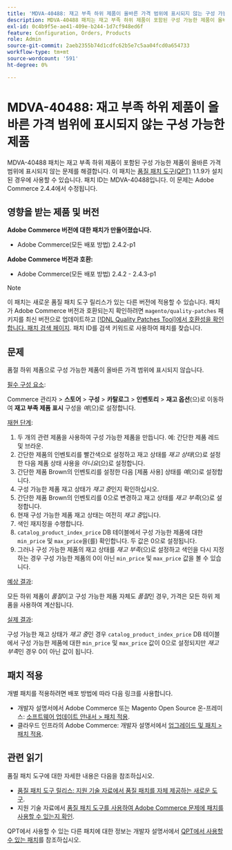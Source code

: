 ```yaml
---
title: 'MDVA-40488: 재고 부족 하위 제품이 올바른 가격 범위에 표시되지 않는 구성 가능한 제품'
description: MDVA-40488 패치는 재고 부족 하위 제품이 포함된 구성 가능한 제품이 올바른 가격 범위에 표시되지 않는 문제를 해결합니다. 이 패치는 [Quality Patches Tool (QPT)](/help/announcements/adobe-commerce-announcements/magento-quality-patches-released-new-tool-to-self-serve-quality-patches.md) 1.1.9가 설치된 경우 사용할 수 있습니다. 패치 ID는 MDVA-40488입니다. 이 문제는 Adobe Commerce 2.4.4에서 수정됩니다.
exl-id: 0c4b9f5e-ae41-409e-b244-1d7cf948ed6f
feature: Configuration, Orders, Products
role: Admin
source-git-commit: 2aeb2355b74d1cdfc62b5e7c5aa04fcd0a654733
workflow-type: tm+mt
source-wordcount: '591'
ht-degree: 0%

---
```


# MDVA-40488: 재고 부족 하위 제품이 올바른 가격 범위에 표시되지 않는 구성 가능한 제품

MDVA-40488 패치는 재고 부족 하위 제품이 포함된 구성 가능한 제품이 올바른 가격 범위에 표시되지 않는 문제를 해결합니다. 이 패치는 [품질 패치 도구(QPT)](/help/announcements/adobe-commerce-announcements/magento-quality-patches-released-new-tool-to-self-serve-quality-patches.md) 1.1.9가 설치된 경우에 사용할 수 있습니다. 패치 ID는 MDVA-40488입니다. 이 문제는 Adobe Commerce 2.4.4에서 수정됩니다.

## 영향을 받는 제품 및 버전

**Adobe Commerce 버전에 대한 패치가 만들어졌습니다.**

* Adobe Commerce(모든 배포 방법) 2.4.2-p1

**Adobe Commerce 버전과 호환:**

* Adobe Commerce(모든 배포 방법) 2.4.2 - 2.4.3-p1

>[!NOTE]
>
>이 패치는 새로운 품질 패치 도구 릴리스가 있는 다른 버전에 적용할 수 있습니다. 패치가 Adobe Commerce 버전과 호환되는지 확인하려면 `magento/quality-patches` 패키지를 최신 버전으로 업데이트하고 [[!DNL Quality Patches Tool]에서 호환성을 확인합니다. 패치 검색 페이지](https://experienceleague.adobe.com/tools/commerce-quality-patches/index.html?lang=ko). 패치 ID를 검색 키워드로 사용하여 패치를 찾습니다.

## 문제

품절 하위 제품으로 구성 가능한 제품이 올바른 가격 범위에 표시되지 않습니다.

<u>필수 구성 요소</u>:

Commerce 관리자 > **스토어** > **구성** > **카탈로그** > **인벤토리** > **재고 옵션**(으)로 이동하여 **재고 부족 제품 표시** 구성을 *예*(으)로 설정합니다.

<u>재현 단계</u>:

1. 두 개의 관련 제품을 사용하여 구성 가능한 제품을 만듭니다. 예: 간단한 제품 레드 및 브라운.
1. 간단한 제품의 인벤토리를 빨간색으로 설정하고 재고 상태를 *재고 상태*(으)로 설정한 다음 제품 상태 사용을 *아니요*(으)로 설정합니다.
1. 간단한 제품 Brown의 인벤토리를 설정한 다음 [제품 사용] 상태를 *예*(으)로 설정합니다.
1. 구성 가능한 제품 재고 상태가 *재고 중*&#x200B;인지 확인하십시오.
1. 간단한 제품 Brown의 인벤토리를 0으로 변경하고 재고 상태를 *재고 부족*(으)로 설정합니다.
1. 현재 구성 가능한 제품 재고 상태는 여전히 *재고 중*&#x200B;입니다.
1. 색인 재지정을 수행합니다.
1. `catalog_product_index_price` DB 테이블에서 구성 가능한 제품에 대한 `min_price` 및 `max_price`을(를) 확인합니다. 두 값은 0으로 설정됩니다.
1. 그러나 구성 가능한 제품의 재고 상태를 *재고 부족*(으)로 설정하고 색인을 다시 지정하는 경우 구성 가능한 제품의 0이 아닌 `min_price` 및 `max_price` 값을 볼 수 있습니다.

<u>예상 결과</u>:

모든 하위 제품이 *품절*&#x200B;이고 구성 가능한 제품 자체도 *품절*&#x200B;인 경우, 가격은 모든 하위 제품을 사용하여 계산됩니다.

<u>실제 결과</u>:

구성 가능한 재고 상태가 *재고 중*&#x200B;인 경우 `catalog_product_index_price` DB 테이블에서 구성 가능한 제품에 대한 `min_price` 및 `max_price` 값이 0으로 설정되지만 *재고 부족*&#x200B;인 경우 0이 아닌 값이 됩니다.

## 패치 적용

개별 패치를 적용하려면 배포 방법에 따라 다음 링크를 사용합니다.

* 개발자 설명서에서 Adobe Commerce 또는 Magento Open Source 온-프레미스: [소프트웨어 업데이트 안내서 > 패치 적용](https://experienceleague.adobe.com/ko/docs/commerce-operations/tools/quality-patches-tool/usage).
* 클라우드 인프라의 Adobe Commerce: 개발자 설명서에서 [업그레이드 및 패치 > 패치 적용](https://experienceleague.adobe.com/ko/docs/commerce-cloud-service/user-guide/develop/upgrade/apply-patches).

## 관련 읽기

품질 패치 도구에 대한 자세한 내용은 다음을 참조하십시오.

* [품질 패치 도구 릴리스: 지원 기술 자료에서 품질 패치를 자체 제공하는 새로운 도구](/help/announcements/adobe-commerce-announcements/magento-quality-patches-released-new-tool-to-self-serve-quality-patches.md).
* 지원 기술 자료에서 [품질 패치 도구를 사용하여 Adobe Commerce 문제에 패치를 사용할 수 있는지 확인](/help/support-tools/patches-available-in-qpt-tool/check-patch-for-magento-issue-with-magento-quality-patches.md).

QPT에서 사용할 수 있는 다른 패치에 대한 정보는 개발자 설명서에서 [QPT에서 사용할 수 있는 패치](https://experienceleague.adobe.com/tools/commerce-quality-patches/index.html?lang=ko)를 참조하십시오.
